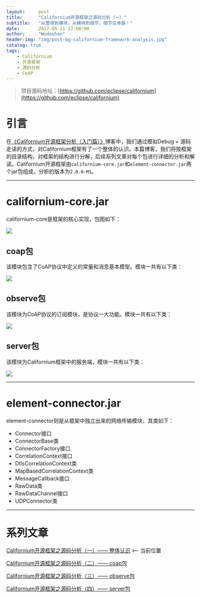 ```yaml
---
layout:     post
title:      "Californium开源框架之源码分析（一）"
subtitle:   "从整体到模块，从模块到细节，细节见卓越！"
date:       2017-05-21 22:00:00
author:     "Wudashan"
header-img: "img/post-bg-californium-framework-analysis.jpg"
catalog: true
tags:
    - Californium
    - 开源框架
    - 源码分析
    - CoAP
---
```


> 项目源码地址：[https://github.com/eclipse/californium](https://github.com/eclipse/californium)

# 引言

在[《Californium开源框架分析（入门篇）》](http://wudashan.cn/2017/05/07/Californium-Framework-Analysis)博客中，我们通过模拟Debug + 源码走读的方式，对Californium框架有了一个整体的认识。本篇博客，我们将按框架的目录结构，对框架的结构进行分解，后续系列文章对每个包进行详细的分析和解读。Californium开源框架由`californium-core.jar`和`element-connector.jar`两个jar包组成，分析的版本为`2.0.0-M1`。


---

# californium-core.jar

californium-core是框架的核心实现，包图如下：

![](http://o7x0ygc3f.bkt.clouddn.com/Californium%E5%BC%80%E6%BA%90%E6%A1%86%E6%9E%B6%E5%88%86%E6%9E%90/californium-core%E5%8C%85%E5%9B%BE.png)

## coap包

该模块包含了CoAP协议中定义的常量和消息基本模型。模块一共有以下类：

![](http://o7x0ygc3f.bkt.clouddn.com/Californium%E5%BC%80%E6%BA%90%E6%A1%86%E6%9E%B6%E5%88%86%E6%9E%90/coap%E5%8C%85%E7%B1%BB%E5%9B%BE.png)

## observe包

该模块为CoAP协议的订阅模块，是协议一大功能。模块一共有以下类：

![](http://o7x0ygc3f.bkt.clouddn.com/Californium%E5%BC%80%E6%BA%90%E6%A1%86%E6%9E%B6%E5%88%86%E6%9E%90/observe%E5%8C%85_01.png)

## server包

该模块为Californium框架中的服务端，模块一共有以下类：

![](http://o7x0ygc3f.bkt.clouddn.com/Californium%E5%BC%80%E6%BA%90%E6%A1%86%E6%9E%B6%E5%88%86%E6%9E%90/server%E5%8C%85_01.png)

---

# element-connector.jar

element-connector则是从框架中独立出来的网络传输模块，其类如下：

 - Connector接口
 - ConnectorBase类
 - ConnectorFactory接口
 - CorrelationContext接口
 - DtlsCorrelationContext类
 - MapBasedCorrelationContext类
 - MessageCallback接口
 - RawData类
 - RawDataChannel接口
 - UDPConnector类

---

# 系列文章

[Californium开源框架之源码分析（一）—— 整体认识](http://wudashan.cn/2017/05/21/Californium-Framework-Analysis-01/) <-- 当前位置

[Californium开源框架之源码分析（二）—— coap包](http://wudashan.cn/2017/06/01/Californium-Framework-Analysis-02/)

[Californium开源框架之源码分析（三）—— observe包](http://wudashan.cn/2017/06/05/Californium-Framework-Analysis-03/)

[Californium开源框架之源码分析（四）—— server包](http://wudashan.cn/2017/06/16/Californium-Framework-Analysis-04/)

